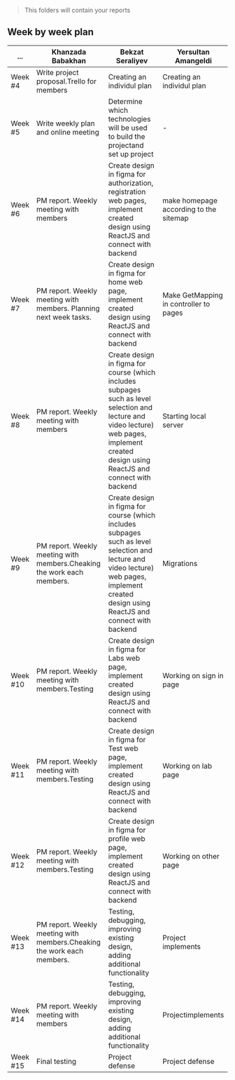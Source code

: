 > This folders will contain your reports
## Week by week plan
|...|Khanzada Babakhan|Bekzat Seraliyev|Yersultan Amangeldi|
|---|---|---|---|
|Week #4|Write project proposal.Trello for members|Creating an individul plan|Creating an individul plan|
|Week #5|Write weekly plan and online meeting|Determine which technologies will be used to build the projectand set up project|-|
|Week #6|PM report. Weekly meeting with members|Create design in figma for authorization, registration web pages, implement created design using ReactJS and connect with backend|make homepage according to the sitemap|
|Week #7|PM report. Weekly meeting with members. Planning next week tasks.|Create design in figma for home web page, implement created design using ReactJS and connect with backend|Make GetMapping in controller to pages|
|Week #8|PM report. Weekly meeting with members|Create design in figma for course (which includes subpages such as level selection and lecture and video lecture) web pages, implement created design using ReactJS and connect with backend|Starting local server|
|Week #9|PM report. Weekly meeting with members.Cheaking the work each members.|Create design in figma for course (which includes subpages such as level selection and lecture and video lecture) web pages, implement created design using ReactJS and connect with backend|Migrations|
|Week #10|PM report. Weekly meeting with members.Testing|Create design in figma for Labs web page, implement created design using ReactJS and connect with backend|Working on sign in page|
|Week #11|PM report. Weekly meeting with members.Testing|Create design in figma for Test web page, implement created design using ReactJS and connect with backend|Working on lab page|
|Week #12|PM report. Weekly meeting with members.Testing|Create design in figma for profile web page, implement created design using ReactJS and connect with backend|Working on other page|
|Week #13|PM report. Weekly meeting with members.Cheaking the work each members.|Testing, debugging, improving existing design, adding additional functionality|Project implements|
|Week #14|PM report. Weekly meeting with members|Testing, debugging, improving existing design, adding additional functionality|Projectimplements|
|Week #15|Final testing|Project defense|Project defense|
